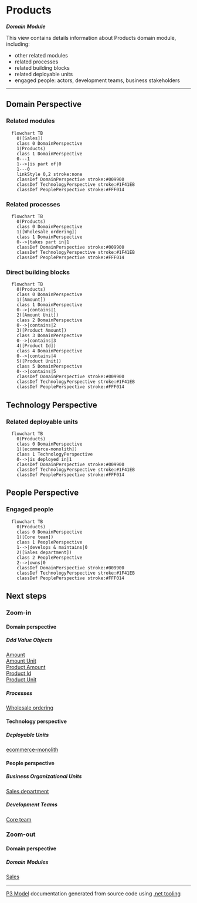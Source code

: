 ﻿
# Products

***Domain Module***  

This view contains details information about Products domain module, including:
- other related modules
- related processes
- related building blocks
- related deployable units
- engaged people: actors, development teams, business stakeholders  

---



## Domain Perspective


### Related modules

```mermaid
  flowchart TB
    0([Sales])
    class 0 DomainPerspective
    1(Products)
    class 1 DomainPerspective
    0---1
    1-->|is part of|0
    1---0
    linkStyle 0,2 stroke:none
    classDef DomainPerspective stroke:#009900
    classDef TechnologyPerspective stroke:#1F41EB
    classDef PeoplePerspective stroke:#FFF014
```

### Related processes

```mermaid
  flowchart TB
    0(Products)
    class 0 DomainPerspective
    1([Wholesale ordering])
    class 1 DomainPerspective
    0-->|takes part in|1
    classDef DomainPerspective stroke:#009900
    classDef TechnologyPerspective stroke:#1F41EB
    classDef PeoplePerspective stroke:#FFF014
```

### Direct building blocks

```mermaid
  flowchart TB
    0(Products)
    class 0 DomainPerspective
    1([Amount])
    class 1 DomainPerspective
    0-->|contains|1
    2([Amount Unit])
    class 2 DomainPerspective
    0-->|contains|2
    3([Product Amount])
    class 3 DomainPerspective
    0-->|contains|3
    4([Product Id])
    class 4 DomainPerspective
    0-->|contains|4
    5([Product Unit])
    class 5 DomainPerspective
    0-->|contains|5
    classDef DomainPerspective stroke:#009900
    classDef TechnologyPerspective stroke:#1F41EB
    classDef PeoplePerspective stroke:#FFF014
```

## Technology Perspective


### Related deployable units

```mermaid
  flowchart TB
    0(Products)
    class 0 DomainPerspective
    1([ecommerce-monolith])
    class 1 TechnologyPerspective
    0-->|is deployed in|1
    classDef DomainPerspective stroke:#009900
    classDef TechnologyPerspective stroke:#1F41EB
    classDef PeoplePerspective stroke:#FFF014
```

## People Perspective


### Engaged people

```mermaid
  flowchart TB
    0(Products)
    class 0 DomainPerspective
    1([Core team])
    class 1 PeoplePerspective
    1-->|develops & maintains|0
    2([Sales department])
    class 2 PeoplePerspective
    2-->|owns|0
    classDef DomainPerspective stroke:#009900
    classDef TechnologyPerspective stroke:#1F41EB
    classDef PeoplePerspective stroke:#FFF014
```

## Next steps


### Zoom-in


#### Domain perspective


##### Ddd Value Objects

[Amount](Amount.md)  
[Amount Unit](AmountUnit.md)  
[Product Amount](ProductAmount.md)  
[Product Id](ProductId.md)  
[Product Unit](ProductUnit.md)  

##### Processes

[Wholesale ordering](../../../Processes/WholesaleOrdering.md)  

#### Technology perspective


##### Deployable Units

[ecommerce-monolith](../../../../Technology/DeployableUnits/EcommerceMonolith.md)  

#### People perspective


##### Business Organizational Units

[Sales department](../../../../People/BusinessOrganizationalUnits/SalesDepartment.md)  

##### Development Teams

[Core team](../../../../People/DevelopmentTeams/CoreTeam.md)  

### Zoom-out


#### Domain perspective


##### Domain Modules

[Sales](../Sales.md)  

---

[P3 Model](https://github.com/P3-model/P3-model) documentation generated from source code using [.net tooling](https://github.com/P3-model/P3-model-dotnet)
